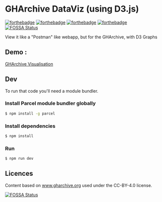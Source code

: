 # GHArchive DataViz (using D3.js)

[![forthebadge](https://forthebadge.com/images/badges/uses-git.svg)](https://forthebadge.com)
[![forthebadge](https://forthebadge.com/images/badges/uses-html.svg)](https://forthebadge.com)
[![forthebadge](https://forthebadge.com/images/badges/uses-js.svg)](https://forthebadge.com)
[![forthebadge](https://forthebadge.com/images/badges/winter-is-coming.svg)](https://forthebadge.com)
[![FOSSA Status](https://app.fossa.io/api/projects/git%2Bgithub.com%2FSergioSim%2FDataVizOfGHarchive.svg?type=shield)](https://app.fossa.io/projects/git%2Bgithub.com%2FSergioSim%2FDataVizOfGHarchive?ref=badge_shield)

View it like a "Postman" like webapp, but for the GHArchive, with D3 Graphs

## Demo :
[GHArchive Visualisation](https://gharchive.lemondeenchantier.com/)

## Dev

To run that code you'll need a module bundler.

### Install Parcel module bundler globally
```bash
$ npm install -g parcel
```

### Install dependencies

```bash
$ npm install
```

### Run

```bash
$ npm run dev
```

## Licences

Content based on www.gharchive.org used under the CC-BY-4.0 license.

[![FOSSA Status](https://app.fossa.io/api/projects/git%2Bgithub.com%2FSergioSim%2FDataVizOfGHarchive.svg?type=large)](https://app.fossa.io/projects/git%2Bgithub.com%2FSergioSim%2FDataVizOfGHarchive?ref=badge_large)